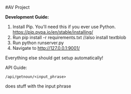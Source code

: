 #AV Project

**Development Guide:**

1. Install Pip. You'll need this if you ever use Python. https://pip.pypa.io/en/stable/installing/
2. Run pip install -r requirements.txt
//also install textblob
3. Run python runserver.py
4. Navigate to http://127.0.0.1:9001/

Everything else should get setup automatically!

API Guide:
```
/api/getnoun/<input_phrase>
``` 
does stuff with the input phrase

